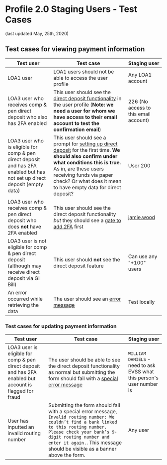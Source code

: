 # Profile 2.0 Staging Users - Test Cases 
(last updated May, 25th, 2020)



## Test cases for viewing payment information

|Test user|Test case|Staging user|
|----|----|----|
|LOA1 user| LOA1 users should not be able to access the user profile|Any LOA1 account|
|LOA3 user who receives comp & pen direct deposit who also has 2FA enabled| This user should see the [direct deposit functionality](https://user-images.githubusercontent.com/1915775/58044291-67eeb800-7b0d-11e9-81fb-88f850ac7b07.png) in the user profile (**Note: we need a user for whom we have access to their email account to test the confirmation email**)|226 (No access to this email account)|
|LOA3 user who is eligible for comp & pen direct deposit and has 2FA enabled but has not set up direct deposit (empty data) | This user should see a prompt for [setting up direct deposit](https://user-images.githubusercontent.com/1915775/58051673-d4bf7d80-7b20-11e9-8e2a-a990c93eea32.png) for the first time. **We should also confirm under what conditions this is true.** As in, are these users receiving funds via paper check? Or what does it mean to have empty data for direct deposit?|User 200|
|LOA3 user who receives comp & pen direct deposit who does **not** have 2FA enabled| This user should see the direct deposit functionality *but* they should see a [gate to add 2FA](https://user-images.githubusercontent.com/1915775/58044275-5efde680-7b0d-11e9-9fb1-71e0056ac5d2.png) first|[jamie.wood](https://github.com/department-of-veterans-affairs/va.gov-team-sensitive/blob/master/Administrative/vagov-users/accessing-ebenefits.md)|
|LOA3 user is not eligible for comp & pen direct deposit (although may receive direct deposit via GI Bill)| This user should **not** see the direct deposit feature|Can use any "+100" users|
|An error occurred while retrieving the data| The user should see an [error message](https://user-images.githubusercontent.com/1915775/58048893-9a9ead80-7b19-11e9-980c-d9fdf5dd65f9.png)|Test locally|

### Test cases for updating payment information

|Test user|Test case|Staging user|
|----|----|----|
|LOA3 user is eligible for comp & pen direct deposit and has 2FA enabled but account is flagged for fraud| The user should be able to see the direct deposit functionality as normal but submitting the form should fail with a [special error message](https://user-images.githubusercontent.com/34068740/57635120-905a3d80-7574-11e9-9c80-47f39045669b.png)|`WILLIAM DANIELS` - need to ask EVSS what this person's user number is|
|User has inputted an invalid routing number|Submitting the form should fail with a special error message, `Invalid routing number: We couldn’t find a bank linked to this routing number. Please check your bank’s 9-digit routing number and enter it again.`. This message should be visible as a banner above the form.|Any user|
